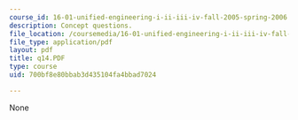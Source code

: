 ```yaml
---
course_id: 16-01-unified-engineering-i-ii-iii-iv-fall-2005-spring-2006
description: Concept questions.
file_location: /coursemedia/16-01-unified-engineering-i-ii-iii-iv-fall-2005-spring-2006/700bf8e80bbab3d435104fa4bbad7024_q14.PDF
file_type: application/pdf
layout: pdf
title: q14.PDF
type: course
uid: 700bf8e80bbab3d435104fa4bbad7024

---
```

None